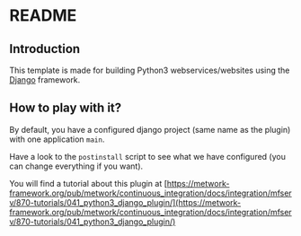 # README

## Introduction

This template is made for building Python3 webservices/websites using
the [Django](https://www.djangoproject.com/) framework.

## How to play with it?

By default, you have a configured django project (same name as the plugin)
with one application `main`.

Have a look to the `postinstall` script to see what we have configured (you can
change everything if you want).

You will find a tutorial about this plugin at [https://metwork-framework.org/pub/metwork/continuous_integration/docs/integration/mfserv/870-tutorials/041_python3_django_plugin/](https://metwork-framework.org/pub/metwork/continuous_integration/docs/integration/mfserv/870-tutorials/041_python3_django_plugin/)
